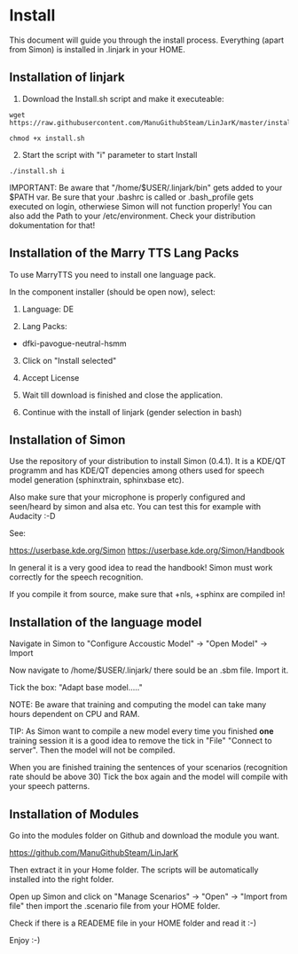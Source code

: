 Install
========

This document will guide you through the install process. Everything (apart from Simon) is installed in .linjark in your HOME.

Installation of linjark
------------------------

1. Download the Install.sh script and make it executeable:
```
wget https://raw.githubusercontent.com/ManuGithubSteam/LinJarK/master/install.sh

chmod +x install.sh
```
2. Start the script with "i" parameter to start Install
```
./install.sh i
```

IMPORTANT: Be aware that "/home/$USER/.linjark/bin" gets added to your $PATH var. Be sure that your .bashrc is called or .bash_profile gets executed on login, otherwiese Simon will not function properly!
You can also add the Path to your /etc/environment. Check your distribution dokumentation for that!

Installation of the Marry TTS Lang Packs
----------------------------------------

To use MarryTTS you need to install one language pack.

In the component installer (should be open now), select:

1. Language: DE

2. Lang Packs:

 - dfki-pavogue-neutral-hsmm
 
3. Click on "Install selected"

4. Accept License

5. Wait till download is finished and close the application.

6. Continue with the install of linjark (gender selection in bash)

Installation of Simon
----------------------

Use the repository of your distribution to install Simon (0.4.1). It is a KDE/QT programm and has KDE/QT depencies among others used for speech model generation (sphinxtrain, sphinxbase etc). 

Also make sure that your microphone is properly configured and seen/heard by simon and alsa etc. You can test this for example with Audacity :-D

See: 

https://userbase.kde.org/Simon
https://userbase.kde.org/Simon/Handbook

In general it is a very good idea to read the handbook! Simon must work correctly for the speech recognition. 

If you compile it from source, make sure that +nls, +sphinx are compiled in!

Installation of the language model
-----------------------------------

Navigate in Simon to "Configure Accoustic Model" -> "Open Model" -> Import

Now navigate to /home/$USER/.linjark/ there sould be an .sbm file. Import it.

Tick the box: "Adapt base model....."

NOTE: Be aware that training and computing the model can take many hours dependent on CPU and RAM.

TIP: As Simon want to compile a new model every time you finished __one__ training session it is a good idea to remove the tick in "File" "Connect to server". Then the model will not be compiled. 

When you are finished training the sentences of your scenarios (recognition rate should be above 30)
Tick the box again and the model will compile with your speech patterns.


Installation of Modules
------------------------

Go into the modules folder on Github and download the module you want.

https://github.com/ManuGithubSteam/LinJarK

Then extract it in your Home folder. The scripts will be automatically installed into the right folder.

Open up Simon and click on "Manage Scenarios" -> "Open" -> "Import from file" then import the .scenario file from your HOME folder.

Check if there is a READEME file in your HOME folder and read it :-)

Enjoy :-)